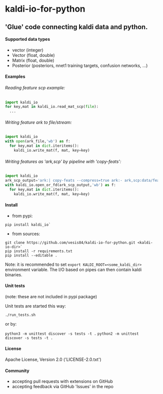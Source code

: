 kaldi-io-for-python
===================
'Glue' code connecting kaldi data and python.
-----------------------------------------------

#### Supported data types
- vector (integer)
- Vector (float, double)
- Matrix (float, double)
- Posterior (posteriors, nnet1 training targets, confusion networks, ...)

#### Examples

###### Reading feature scp example:

```python
import kaldi_io
for key,mat in kaldi_io.read_mat_scp(file):
  ...
```

###### Writing feature ark to file/stream:
```python
import kaldi_io
with open(ark_file,'wb') as f:
  for key,mat in dict.iteritems():
    kaldi_io.write_mat(f, mat, key=key)
```

###### Writing features as 'ark,scp' by pipeline with 'copy-feats':
```python
import kaldi_io
ark_scp_output='ark:| copy-feats --compress=true ark:- ark,scp:data/feats2.ark,data/feats2.scp'
with kaldi_io.open_or_fd(ark_scp_output,'wb') as f:
  for key,mat in dict.iteritems():
    kaldi_io.write_mat(f, mat, key=key)
```

#### Install
- from pypi:
```
pip install kaldi_io`
```

- from sources:
```
git clone https://github.com/vesis84/kaldi-io-for-python.git <kaldi-io-dir>`
pip install -r requirements.txt
pip install --editable .
```

Note: it is recommended to set `export KALDI_ROOT=<some_kaldi_dir>` environment variable.
The I/O based on pipes can then contain kaldi binaries.

#### Unit tests

(note: these are not included in pypi package)

Unit tests are started this way:

`./run_tests.sh`

or by:

`python3 -m unittest discover -s tests -t .`
`python2 -m unittest discover -s tests -t .`


#### License
Apache License, Version 2.0 ('LICENSE-2.0.txt')

#### Community
- accepting pull requests with extensions on GitHub
- accepting feedback via GitHub 'Issues' in the repo


